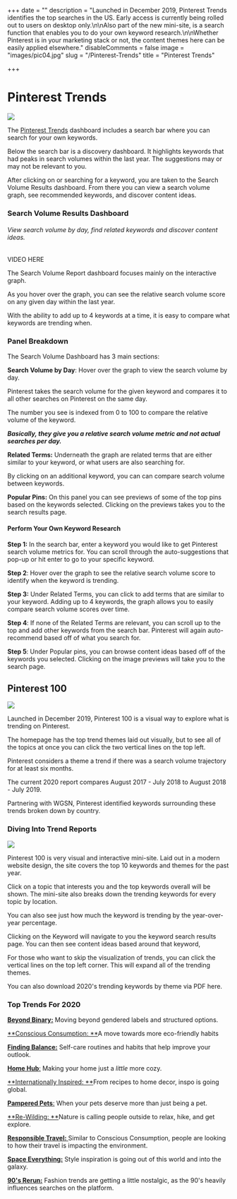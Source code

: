 +++
date = ""
description = "Launched in December 2019, Pinterest Trends identifies the top searches in the US. Early access is currently being rolled out to users on desktop only.\n\nAlso part of the new mini-site, is a search function that enables you to do your own keyword research.\n\nWhether Pinterest is in your marketing stack or not, the content themes here can be easily applied elsewhere."
disableComments = false
image = "images/pic04.jpg"
slug = "/Pinterest-Trends"
title = "Pinterest Trends"

+++
# Pinterest Trends

![](/uploads/trends.PNG)

The [Pinterest Trends](https://trends.pinterest.com/) dashboard includes a search bar where you can search for your own keywords.

Below the search bar is a discovery dashboard. It highlights keywords that had peaks in search volumes within the last year. The suggestions may or may not be relevant to you. 

After clicking on or searching for a keyword, you are taken to the Search Volume Results dashboard. From there you can view a search volume graph, see recommended keywords, and discover content ideas.

### Search Volume Results Dashboard

###### View search volume by day, find related keywords and discover content ideas.

VIDEO HERE

The Search Volume Report dashboard focuses mainly on the interactive graph. 

As you hover over the graph, you can see the relative search volume score on any given day within the last year.

With the ability to add up to 4 keywords at a time, it is easy to compare what keywords are trending when.

### Panel Breakdown

The Search Volume Dashboard has 3 main sections:

**Search Volume by Day**: Hover over the graph to view the search volume by day.

Pinterest takes the search volume for the given keyword and compares it to all other searches on Pinterest on the same day.

The number you see is indexed from 0 to 100 to compare the relative volume of the keyword.

_**Basically, they give you a relative search volume metric and not actual searches per day.**_

**Related Terms:** Underneath the graph are related terms that are either similar to your keyword, or what users are also searching for.

By clicking on an additional keyword, you can can compare search volume between keywords.

**Popular Pins:** On this panel you can see previews of some of the top pins based on the keywords selected. Clicking on the previews takes you to the search results page.

#### Perform Your Own Keyword Research

**Step 1:** In the search bar, enter a keyword you would like to get Pinterest search volume metrics for. You can scroll through the auto-suggestions that pop-up or hit enter to go to your specific keyword.

**Step 2**: Hover over the graph to see the relative search volume score to identify when the keyword is trending.

**Step 3:** Under Related Terms, you can click to add terms that are similar to your keyword. Adding up to 4 keywords, the graph allows you to easily compare search volume scores over time.

**Step 4**: If none of the Related Terms are relevant, you can scroll up to the top and add other keywords from the search bar. Pinterest will again auto-recommend based off of what you search for.

**Step 5**: Under Popular pins, you can browse content ideas based off of the keywords you selected. Clicking on the image previews will take you to the search page.

## Pinterest 100

![](/uploads/trend100.png)

Launched in December 2019, Pinterest 100 is a visual way to explore what is trending on Pinterest.

The homepage has the top trend themes laid out visually, but to see all of the topics at once you can click the two vertical lines on the top left.

Pinterest considers a theme a trend if there was a search volume trajectory for at least six months.

The current 2020 report compares August 2017 - July 2018 to August 2018 - July 2019.

Partnering with WGSN, Pinterest identified keywords surrounding these trends broken down by country.

### Diving Into Trend Reports

![](/uploads/resorts.PNG)

Pinterest 100 is very visual and interactive mini-site. Laid out in a modern website design, the site covers the top 10 keywords and themes for the past year.

Click on a topic that interests you and the top keywords overall will be shown. The mini-site also breaks down the trending keywords for every topic by location.

You can also see just how much the keyword is trending by the year-over-year percentage.

Clicking on the Keyword will navigate to you the keyword search results page. You can then see content ideas based around that keyword,

For those who want to skip the visualization of trends, you can click the vertical lines on the top left corner. This will expand all of the trending themes.

You can also download 2020's trending keywords by theme via PDF here.

### Top Trends For 2020

[**Beyond Binary:**](https://www.pinterest100.com/en-us/beyond-binary/) Moving beyond gendered labels and structured options.

[**Conscious Consumption: **](https://www.pinterest100.com/en-us/conscious-consumption/)A move towards more eco-friendly habits

[**Finding Balance:**](https://www.pinterest100.com/en-us/finding-balance/) Self-care routines and habits that help improve your outlook.

[**Home Hub**:](https://www.pinterest100.com/en-us/home-hub/) Making your home just a _little_ more cozy.

[**Internationally Inspired: **](https://www.pinterest100.com/en-us/internationally-inspired/)From recipes to home decor, inspo is going global.

[**Pampered Pets**:](https://www.pinterest100.com/en-us/pampered-pets/) When your pets deserve more than just being a pet.

[**Re-Wilding: **](https://www.pinterest100.com/en-us/re-wilding/)Nature is calling people outside to relax, hike, and get explore.

[**Responsible Travel:** ](https://www.pinterest100.com/en-us/responsible-travel/)Similar to Conscious Consumption, people are looking to how their travel is impacting the environment.

[**Space Everything:**](https://www.pinterest100.com/en-us/space-everything/) Style inspiration is going out of this world and into the galaxy.

[**90's Rerun:**]() Fashion trends are getting a little nostalgic, as the 90's heavily influences searches on the platform.